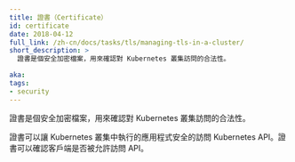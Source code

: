 ```yaml
---
title: 證書（Certificate）
id: certificate
date: 2018-04-12
full_link: /zh-cn/docs/tasks/tls/managing-tls-in-a-cluster/
short_description: >
  證書是個安全加密檔案，用來確認對 Kubernetes 叢集訪問的合法性。

aka: 
tags:
- security
---
```


<!--
---
title: Certificate
id: certificate
date: 2018-04-12
full_link: /docs/tasks/tls/managing-tls-in-a-cluster/
short_description: >
  A cryptographically secure file used to validate access to the Kubernetes cluster.

aka: 
tags:
- security
---
-->


<!--
 A cryptographically secure file used to validate access to the Kubernetes cluster.
-->

證書是個安全加密檔案，用來確認對 Kubernetes 叢集訪問的合法性。

<!--more--> 

<!--
Certificates enable applications within a Kubernetes cluster to access the Kubernetes API securely. Certificates validate that clients are allowed to access the API.
-->

證書可以讓 Kubernetes 叢集中執行的應用程式安全的訪問 Kubernetes API。證書可以確認客戶端是否被允許訪問 API。

